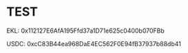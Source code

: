 # TEST

EKL: 0x112127E6AfA195Ffd37a1D71e625c0400b070FBb

USDC: 0xcC83B44ea968DaE4EC562F0E94fB37937b88db41
